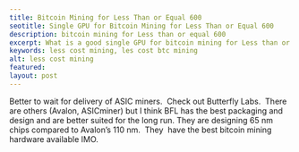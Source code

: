 ```yaml
---
title: Bitcoin Mining for Less Than or Equal 600
seotitle: Single GPU for Bitcoin Mining for Less Than or Equal 600
description: bitcoin mining for Less than or equal 600
excerpt: What is a good single GPU for bitcoin mining for Less than or equal 600?
keywords: less cost mining, les cost btc mining
alt: less cost mining
featured: 
layout: post
---
```

Better to wait for delivery of ASIC miners.  Check out Butterfly Labs.  There are others (Avalon, ASICminer) but I think BFL has the best packaging and design and are better suited for the long run. They are designing 65 nm chips compared to Avalon’s 110 nm.  They  have the best bitcoin mining hardware available IMO.
